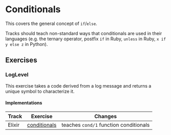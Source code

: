 # Conditionals

This covers the general concept of `if`/`else`.

Tracks should teach non-standard ways that conditionals are used in their languages (e.g. the ternary operator, postfix `if` in Ruby, `unless` in Ruby, `x if y else z` in Python).

## Exercises

### LogLevel

This exercise takes a code derived from a log message and returns a unique symbol to characterize it.

#### Implementations

| Track  | Exercise                              | Changes                                |
| ------ | ------------------------------------- | -------------------------------------- |
| Elixir | [conditionals][implementation-elixir] | teaches `cond/1` function conditionals |

[implementation-elixir]: ../../languages/elixir/exercises/concept/conditionals/.docs/introduction.md
